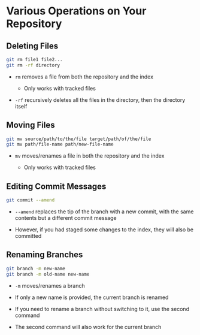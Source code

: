 # Various Operations on Your Repository

## Deleting Files

```bash
git rm file1 file2...
git rm -rf directory
```

- ```rm``` removes a file from both the repository and the index

  - Only works with tracked files

- ```-rf``` recursively deletes all the files in the directory, then the directory
itself

## Moving Files

```bash
git mv source/path/to/the/file target/path/of/the/file
git mv path/file-name path/new-file-name
```

- ```mv``` moves/renames a file in both the repository and the index

  - Only works with tracked files

## Editing Commit Messages

```bash
git commit --amend
```

- ```--amend``` replaces the tip of the branch with a new commit, with the same
contents but a different commit message

- However, if you had staged some changes to the index, they will also be committed

## Renaming Branches

```bash
git branch -m new-name
git branch -m old-name new-name
```

- ```-m``` moves/renames a branch

- If only a new name is provided, the current branch is renamed

- If you need to rename a branch without switching to it, use the second command

- The second command will also work for the current branch
